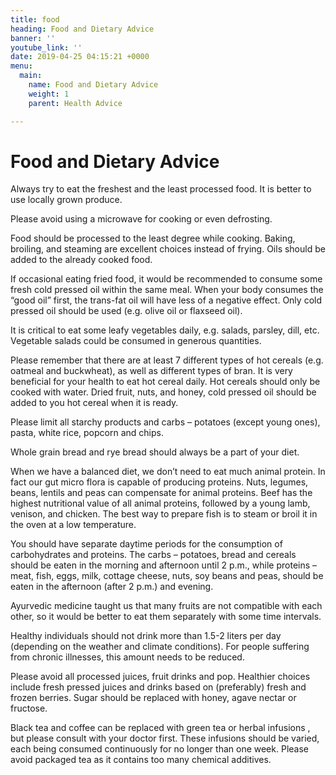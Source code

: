 ```yaml
---
title: food
heading: Food and Dietary Advice
banner: ''
youtube_link: ''
date: 2019-04-25 04:15:21 +0000
menu:
  main:
    name: Food and Dietary Advice
    weight: 1
    parent: Health Advice

---
```

# Food and Dietary Advice

Always try to eat the freshest and the least processed food. It is better to use locally grown produce.

Please avoid using a microwave for cooking or even defrosting.

Food should be processed to the least degree while cooking. Baking, broiling, and steaming are excellent choices instead of frying. Oils should be added to the already cooked food.

If occasional eating fried food, it would be recommended to consume some fresh cold pressed oil within the same meal. When your body consumes the “good oil” first, the trans-fat oil will have less of a negative effect. Only cold pressed oil should be used (e.g. olive oil or flaxseed oil).

It is critical to eat some leafy vegetables daily, e.g. salads, parsley, dill, etc. Vegetable salads could be consumed in generous quantities.

Please remember that there are at least 7 different types of hot cereals (e.g. oatmeal and buckwheat), as well as different types of bran. It is very beneficial for your health to eat hot cereal daily. Hot cereals should only be cooked with water. Dried fruit, nuts, and honey, cold pressed oil should be added to you hot cereal when it is ready.

Please limit all starchy products and carbs – potatoes (except young ones), pasta, white rice, popcorn and chips.

Whole grain bread and rye bread should always be a part of your diet.

When we have a balanced diet, we don’t need to eat much animal protein. In fact our gut micro flora is capable of producing proteins. Nuts, legumes, beans, lentils and peas can compensate for animal proteins. Beef has the highest nutritional value of all animal proteins, followed by a young lamb, venison, and chicken. The best way to prepare fish is to steam or broil it in the oven at a low temperature.

You should have separate daytime periods for the consumption of carbohydrates and proteins. The carbs – potatoes, bread and cereals should be eaten in the morning and afternoon until 2 p.m., while proteins – meat, fish, eggs, milk, cottage cheese, nuts, soy beans and peas, should be eaten in the afternoon (after 2 p.m.) and evening.

Ayurvedic medicine taught us that many fruits are not compatible with each other, so it would be better to eat them separately with some time intervals.

Healthy individuals should not drink more than 1.5-2 liters per day (depending on the weather and climate conditions). For people suffering from chronic illnesses, this amount needs to be reduced.

Please avoid all processed juices, fruit drinks and pop. Healthier choices include fresh pressed juices and drinks based on (preferably) fresh and frozen berries. Sugar should be replaced with honey, agave nectar or fructose.

Black tea and coffee can be replaced with green tea or herbal infusions , but please consult with your doctor first. These infusions should be varied, each being consumed continuously for no longer than one week. Please avoid packaged tea as it contains too many chemical additives.